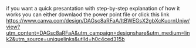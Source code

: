 if you want a quick presantation with step-by-step explanation of how it works
you can either downlaod the power point file or click this link
https://www.canva.com/design/DAGsc8aRFaA/ItBWEGsX2gbXcKuornUnjw/view?utm_content=DAGsc8aRFaA&utm_campaign=designshare&utm_medium=link2&utm_source=uniquelinks&utlId=h0c4ced315b
